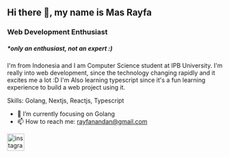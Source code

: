 ## Hi there 👋, my name is Mas Rayfa
### Web Development Enthusiast 
##### *only an enthusiast, not an expert :)


I'm from Indonesia and I am Computer Science student at IPB University. I'm really into web development, since the technology changing rapidly and it excites me a lot :D I'm Also learning typescript since it's a fun learning experience to build a web project using it.

Skills: Golang, Nextjs, Reactjs, Typescript

- 🌱 I’m currently focusing on Golang
- 📫 How to reach me: rayfanandan@gmail.com 


[<img src='https://cdn.jsdelivr.net/npm/simple-icons@3.0.1/icons/instagram.svg' alt='instagram' height='40'>](https://www.instagram.com/masrayfa/)  

